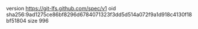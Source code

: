 version https://git-lfs.github.com/spec/v1
oid sha256:9ad1275ce86bf8296d6784071323f3dd5d514a072f9a1d918c4130f18bf51804
size 996
